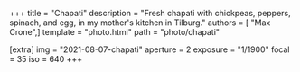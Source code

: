 +++
title = "Chapati"
description = "Fresh chapati with chickpeas, peppers, spinach, and egg, in my mother's kitchen in Tilburg."
authors = [ "Max Crone",]
template = "photo.html"
path = "photo/chapati"

[extra]
img = "2021-08-07-chapati"
aperture = 2
exposure = "1/1900"
focal = 35
iso = 640
+++

